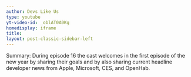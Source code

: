 ```yaml
---
author: Devs Like Us
type: youtube
yt-video-id: _oblAT0A0Kg
homedisplay: iframe
title: 
layout: post-classic-sidebar-left 
---
```

Summary: During episode 16 the cast welcomes in the first episode of the new year by sharing their goals and by also sharing current headline developer news from Apple, Microsoft, CES, and OpenHab.

